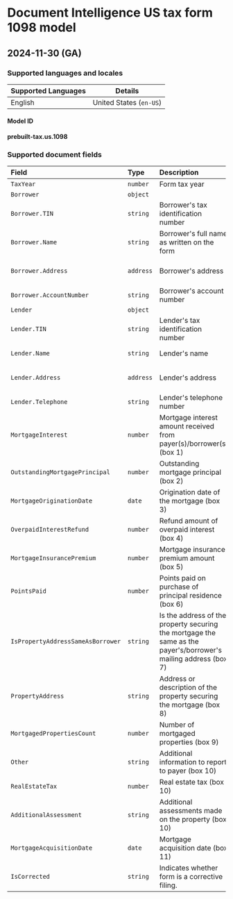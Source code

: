 # Document Intelligence US tax form 1098 model

## 2024-11-30 (GA)

### Supported languages and locales

| Supported Languages | Details |
|:--------------------|:-------:|
|English|United States (`en-US`)|

#### Model ID

**prebuilt-tax.us.1098**

### Supported document fields

| Field | Type | Description | Example |
|:------|:-----|:------------|:--------|
|`TaxYear`|`number`|Form tax year|2021|
|`Borrower`|`object`|||
|`Borrower.TIN`|`string`|Borrower's tax identification number|123-45-6789|
|`Borrower.Name`|`string`|Borrower's full name as written on the form|John Smith|
|`Borrower.Address`|`address`|Borrower's address|123 Microsoft Way, Redmond WA 98052|
|`Borrower.AccountNumber`|`string`|Borrower's account number|55123456789|
|`Lender`|`object`|||
|`Lender.TIN`|`string`|Lender's tax identification number|12-3456789|
|`Lender.Name`|`string`|Lender's name|Woodgrove Bank|
|`Lender.Address`|`address`|Lender's address|321 Microsoft Way, Redmond WA 98052|
|`Lender.Telephone`|`string`|Lender's telephone number|(987) 654-3210|
|`MortgageInterest`|`number`|Mortgage interest amount received from payer(s)/borrower(s) (box 1)|1,234,567.89|
|`OutstandingMortgagePrincipal`|`number`|Outstanding mortgage principal (box 2)|1,234,567.89|
|`MortgageOriginationDate`|`date`|Origination date of the mortgage (box 3)|2022-01-01|
|`OverpaidInterestRefund`|`number`|Refund amount of overpaid interest (box 4)|1,234,567.89|
|`MortgageInsurancePremium`|`number`|Mortgage insurance premium amount (box 5)|1,234,567.89|
|`PointsPaid`|`number`|Points paid on purchase of principal residence (box 6)|1,234,567.89|
|`IsPropertyAddressSameAsBorrower`|`string`|Is the address of the property securing the mortgage the same as the payer's/borrower's mailing address (box 7)|true|
|`PropertyAddress`|`string`|Address or description of the property securing the mortgage (box 8)|123 Main St., Redmond WA 98052|
|`MortgagedPropertiesCount`|`number`|Number of mortgaged properties (box 9)|1|
|`Other`|`string`|Additional information to report to payer (box 10)||
|`RealEstateTax`|`number`|Real estate tax (box 10)|1,234,567.89|
|`AdditionalAssessment`|`string`|Additional assessments made on the property (box 10)|Structural damage observed|
|`MortgageAcquisitionDate`|`date`|Mortgage acquisition date (box 11)|2022-01-01|
|`IsCorrected`|`string`|Indicates whether form is a corrective filing.|true|